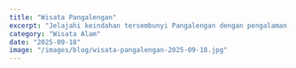```yaml
---
title: "Wisata Pangalengan"
excerpt: "Jelajahi keindahan tersembunyi Pangalengan dengan pengalaman wisata yang tak terlupakan."
category: "Wisata Alam"
date: "2025-09-18"
image: "/images/blog/wisata-pangalengan-2025-09-18.jpg"
---
```


